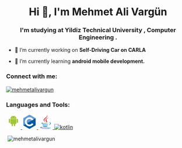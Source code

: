 <h1 align="center">Hi 👋, I'm Mehmet Ali Vargün</h1>
<h3 align="center">I'm studying at Yildiz Technical University , Computer Engineering .</h3>

- 🔭 I’m currently working on **Self-Driving Car on CARLA**

- 🌱 I’m currently learning **android mobile development.**

<h3 align="left">Connect with me:</h3>
<p align="left">
<a href="https://linkedin.com/in/mehmetalivargun" target="blank"><img align="center" src="https://image.flaticon.com/icons/png/512/174/174857.png" alt="mehmetalivargun" height="40" width="40" /></a>
</p>

<h3 align="left">Languages and Tools:</h3>
<p align="left"> <a href="https://developer.android.com" target="_blank"> <img src="https://raw.githubusercontent.com/devicons/devicon/master/icons/android/android-original-wordmark.svg" alt="android" width="40" height="40"/> </a> <a href="https://www.cprogramming.com/" target="_blank"> <img src="https://raw.githubusercontent.com/devicons/devicon/master/icons/c/c-original.svg" alt="c" width="40" height="40"/> </a> <a href="https://www.java.com" target="_blank"> <img src="https://raw.githubusercontent.com/devicons/devicon/master/icons/java/java-original.svg" alt="java" width="40" height="40"/> </a> <a href="https://kotlinlang.org" target="_blank"> <img src="https://www.vectorlogo.zone/logos/kotlinlang/kotlinlang-icon.svg" alt="kotlin" width="40" height="40"/> </a> </p>

<p>&nbsp;<img align="center" src="https://github-readme-stats.vercel.app/api?username=mehmetalivargun&show_icons=true&locale=en" alt="mehmetalivargun" /></p>
